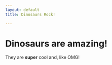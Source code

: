 ```yaml
---
layout: default
title: Dinosaurs Rock!

---
```


# Dinosaurs are amazing!

They are **super** cool and, like OMG!